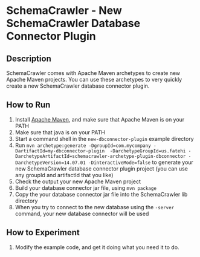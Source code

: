 # SchemaCrawler - New SchemaCrawler Database Connector Plugin

## Description
SchemaCrawler comes with Apache Maven archetypes to create new Apache Maven projects.
You can use these archetypes to very quickly create a new SchemaCrawler database connector plugin.

## How to Run
1. Install [Apache Maven](http://maven.apache.org/), and make sure that Apache Maven is on your PATH 
2. Make sure that java is on your PATH
3. Start a command shell in the `new-dbconnector-plugin` example directory 
4. Run `mvn archetype:generate -DgroupId=com.mycompany -DartifactId=my-dbconnector-plugin 
  -DarchetypeGroupId=us.fatehi -DarchetypeArtifactId=schemacrawler-archetype-plugin-dbconnector -DarchetypeVersion=14.07.01
  -DinteractiveMode=false` to generate your new SchemaCrawler database connector plugin project 
  (you can use any groupId and artifactId that you like)
5. Check the output your new Apache Maven project
6. Build your database connector jar file, using `mvn package`
7. Copy the your database connector jar file into the SchemaCrawler lib directory
8. When you try to connect to the new database using the `-server` command, your new database connector will be used

## How to Experiment
1. Modify the example code, and get it doing what you need it to do. 

